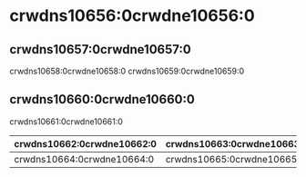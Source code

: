 # crwdns10656:0crwdne10656:0

## crwdns10657:0crwdne10657:0

crwdns10658:0crwdne10658:0 crwdns10659:0crwdne10659:0

## crwdns10660:0crwdne10660:0

crwdns10661:0crwdne10661:0

| crwdns10662:0crwdne10662:0 | crwdns10663:0crwdne10663:0 |
| -------------------------- | -------------------------- |
| crwdns10664:0crwdne10664:0 | crwdns10665:0crwdne10665:0 |